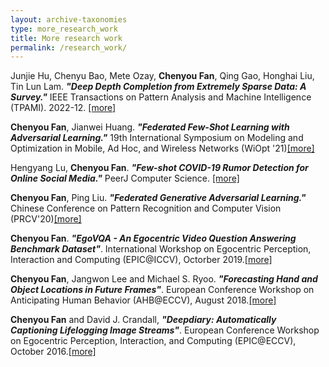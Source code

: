 ```yaml
---
layout: archive-taxonomies
type: more_research_work
title: More research work
permalink: /research_work/
---
```

Junjie Hu, Chenyu Bao, Mete Ozay, **Chenyou Fan**, Qing Gao, Honghai Liu, Tin Lun Lam. ***"Deep Depth Completion from Extremely Sparse Data: A Survey."*** IEEE Transactions on Pattern Analysis and Machine Intelligence (TPAMI). 2022-12. [[more]](https://arxiv.org/abs/2205.05335)

**Chenyou Fan**, Jianwei Huang. ***"Federated Few-Shot Learning with Adversarial Learning."*** 19th International Symposium on Modeling and Optimization in Mobile, Ad Hoc, and Wireless Networks (WiOpt '21)[[more]](https://arxiv.org/abs/2104.00365)

Hengyang Lu, **Chenyou Fan**. ***"Few-shot COVID-19 Rumor Detection for Online Social Media."*** PeerJ Computer Science. [[more]](https://peerj.com/articles/cs-688/)

**Chenyou Fan**, Ping Liu. ***"Federated Generative Adversarial Learning."*** Chinese Conference on Pattern Recognition and Computer Vision (PRCV'20)[[more]](https://arxiv.org/abs/2005.03793)
 
**Chenyou Fan**. ***"EgoVQA - An Egocentric Video Question Answering Benchmark Dataset"***. International Workshop on Egocentric Perception, Interaction and Computing (EPIC@ICCV), Octorber 2019.[[more]](https://openaccess.thecvf.com/content_ICCVW_2019/html/EPIC/Fan_EgoVQA_-_An_Egocentric_Video_Question_Answering_Benchmark_Dataset_ICCVW_2019_paper.html)

**Chenyou Fan**, Jangwon Lee and Michael S. Ryoo. ***"Forecasting Hand and Object Locations in Future Frames"***. European Conference Workshop on Anticipating Human Behavior (AHB@ECCV), August 2018.[[more]](https://arxiv.org/abs/1705.07328)

**Chenyou Fan** and David J. Crandall, ***"Deepdiary: Automatically Captioning Lifelogging Image Streams"***. European Conference Workshop on Egocentric Perception, Interaction, and Computing (EPIC@ECCV), October 2016.[[more]](http://vision.soic.indiana.edu/projects/deepdiary-automatically-captioning-lifelogging-image-streams/)